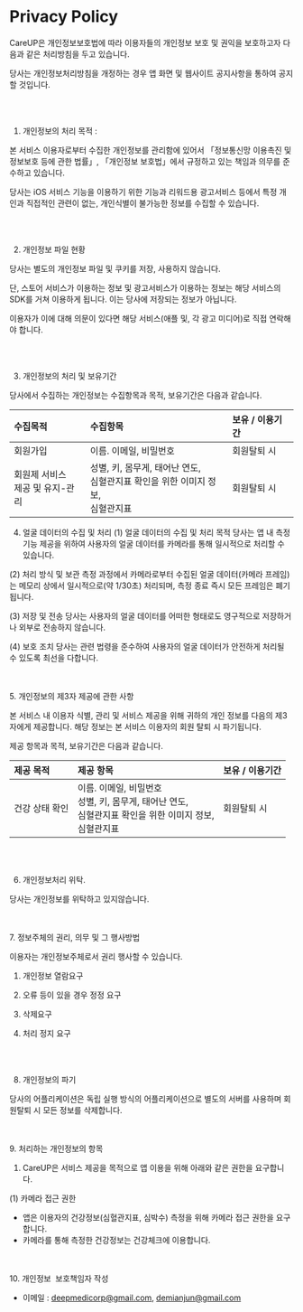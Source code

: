 # Privacy Policy
CareUP은 개인정보보호법에 따라 이용자들의 개인정보 보호 및 권익을 보호하고자 다음과 같은 처리방침을 두고 있습니다.

당사는 개인정보처리방침을 개정하는 경우 앱 화면 및 웹사이트 공지사항을 통하여 공지할 것입니다.

<br><br>

1. 개인정보의 처리 목적 : 

본 서비스 이용자로부터 수집한 개인정보를 관리함에 있어서 「정보통신망 이용촉진 및 정보보호 등에 관한 법률」, 「개인정보 보호법」에서 규정하고 있는 책임과 의무를 준수하고 있습니다.

당사는 iOS 서비스 기능을 이용하기 위한 기능과 리워드용 광고서비스 등에서 특정 개인과 직접적인 관련이 없는, 개인식별이 불가능한 정보를 수집할 수 있습니다.


<br><br>

2. 개인정보 파일 현황

당사는 별도의 개인정보 파일 및 쿠키를 저장, 사용하지 않습니다.

단, 스토어 서비스가 이용하는 정보 및 광고서비스가 이용하는 정보는 해당 서비스의 SDK를 거쳐 이용하게 됩니다. 이는 당사에 저장되는 정보가 아닙니다.

이용자가 이에 대해 의문이 있다면 해당 서비스(애플 및, 각 광고 미디어)로 직접 연락해야 합니다.

<br><br>

3. 개인정보의 처리 및 보유기간


당사에서 수집하는 개인정보는 수집항목과 목적, 보유기간은 다음과 같습니다.


| 수집목적                        | 수집항목  | 보유 / 이용기간  |
|:----------                      |:----------|:----------|
| 회원가입                          | 이름. 이메일, 비밀번호                         | 회원탈퇴 시 |
| 회원제 서비스<br>제공 및 유지-관리    | 성별, 키, 몸무게, 태어난 연도,<br>심혈관지표 확인을 위한 이미지 정보,<br>심혈관지표    | 회원탈퇴 시|


4. 얼굴 데이터의 수집 및 처리
(1) 얼굴 데이터의 수집 및 처리 목적
당사는 앱 내 측정 기능 제공을 위하여 사용자의 얼굴 데이터를 카메라를 통해 일시적으로 처리할 수 있습니다.

(2) 처리 방식 및 보관
측정 과정에서 카메라로부터 수집된 얼굴 데이터(카메라 프레임)는 메모리 상에서 일시적으로(약 1/30초) 처리되며, 측정 종료 즉시 모든 프레임은 폐기됩니다.

(3) 저장 및 전송
당사는 사용자의 얼굴 데이터를 어떠한 형태로도 영구적으로 저장하거나 외부로 전송하지 않습니다.

(4) 보호 조치
당사는 관련 법령을 준수하여 사용자의 얼굴 데이터가 안전하게 처리될 수 있도록 최선을 다합니다.


<br><br>
5. 개인정보의 제3자 제공에 관한 사항

본 서비스 내 이용자 식별, 관리 및 서비스 제공을 위해 귀하의 개인 정보를 다음의 제3자에게 제공합니다. 해당 정보는 본 서비스 이용자의 회원 탈퇴 시 파기됩니다.

제공 항목과 목적, 보유기간은 다음과 같습니다.

| 제공 목적  | 제공 항목  | 보유 / 이용기간  |
|:----------|:----------|:----------|
| 건강 상태 확인  | 이름. 이메일, 비밀번호<br>성별, 키, 몸무게, 태어난 연도,<br>심혈관지표 확인을 위한 이미지 정보,<br>심혈관지표    | 회원탈퇴 시|



<br><br>

6. 개인정보처리 위탁.

당사는 개인정보를 위탁하고 있지않습니다.


<br><br>
7. 정보주체의 권리, 의무 및 그 행사방법

이용자는 개인정보주체로서 권리 행사할 수 있습니다.

1) 개인정보 열람요구

2) 오류 등이 있을 경우 정정 요구

3) 삭제요구

4) 처리 정지 요구

<br><br>

8. 개인정보의 파기

당사의 어플리케이션은 독립 실행 방식의 어플리케이션으로 별도의 서버를 사용하며 회원탈퇴 시 모든 정보를 삭제합니다.


<br><br>
9. 처리하는 개인정보의 항목
1) CareUP은 서비스 제공을 목적으로 앱 이용을 위해 아래와 같은 권한을 요구합니다.

(1) 카메라 접근 권한
- 앱은 이용자의 건강정보(심혈관지표, 심박수) 측정을 위해 카메라 접근 권한을 요구합니다.
- 카메라를 통해 측정한 건강정보는 건강체크에 이용합니다.
  

<br><br>
10. 개인정보  보호책임자 작성

- 이메일 : deepmedicorp@gmail.com, demianjun@gmail.com
